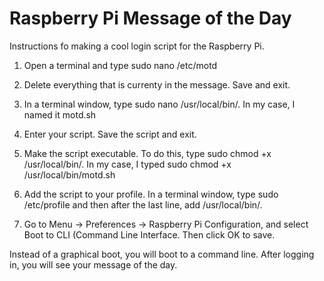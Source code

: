 # Raspberry Pi Message of the Day
Instructions fo making a cool login script for the Raspberry Pi.

1. Open a terminal and type sudo nano /etc/motd


2. Delete everything that is currenty in the message. Save and exit.

3. In a terminal window, type sudo nano /usr/local/bin/<name of your script>. In my case, I named it motd.sh


4. Enter your script.  Save the script and exit.

5. Make the script executable. To do this, type sudo chmod +x /usr/local/bin/<name of your script>. In my case, I typed sudo chmod +x /usr/local/bin/motd.sh


6. Add the script to your profile. In a terminal window, type sudo /etc/profile and then after the last line, add /usr/local/bin/<name of your script>.

    


7. Go to Menu → Preferences → Raspberry Pi Configuration, and select Boot to CLI (Command Line Interface. Then click OK to save.









Instead of a graphical boot, you will boot to a command line. After logging in, you will see your message of the day.








